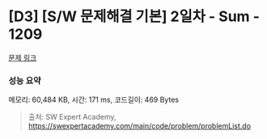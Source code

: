 # [D3] [S/W 문제해결 기본] 2일차 - Sum - 1209 

[문제 링크](https://swexpertacademy.com/main/code/problem/problemDetail.do?contestProbId=AV13_BWKACUCFAYh) 

### 성능 요약

메모리: 60,484 KB, 시간: 171 ms, 코드길이: 469 Bytes



> 출처: SW Expert Academy, https://swexpertacademy.com/main/code/problem/problemList.do